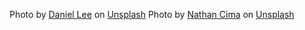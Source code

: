 Photo by <a href="https://unsplash.com/@crtvdan?utm_content=creditCopyText&utm_medium=referral&utm_source=unsplash">Daniel Lee</a> on <a href="https://unsplash.com/photos/a-close-up-of-a-wine-glass-on-a-table-_G5PFxtjCyE?utm_content=creditCopyText&utm_medium=referral&utm_source=unsplash">Unsplash</a>
Photo by <a href="https://unsplash.com/@nathan_cima?utm_content=creditCopyText&utm_medium=referral&utm_source=unsplash">Nathan Cima</a> on <a href="https://unsplash.com/photos/brown-wooden-shelf-with-assorted-items-RTQKAxfUGMw?utm_content=creditCopyText&utm_medium=referral&utm_source=unsplash">Unsplash</a>
